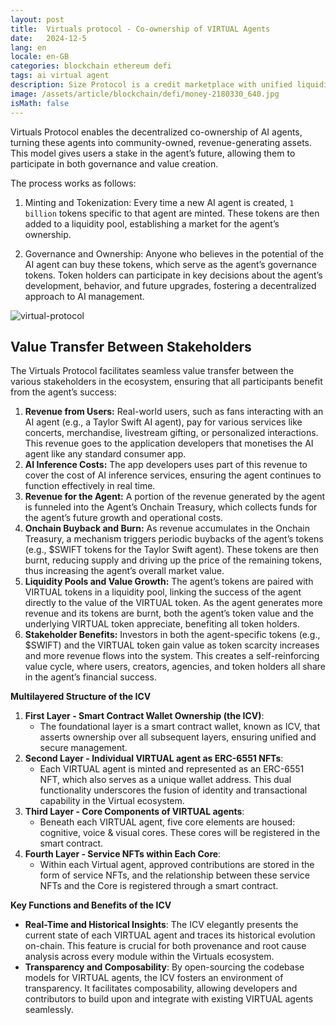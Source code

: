 ```yaml
---
layout: post
title:  Virtuals protocol - Co-ownership of VIRTUAL Agents
date:   2024-12-5
lang: en
locale: en-GB
categories: blockchain ethereum defi
tags: ai virtual agent
description: Size Protocol is a credit marketplace with unified liquidity across maturities. This article presents the liquidation function. This analyze has been done for the Code4Arena contest.
image: /assets/article/blockchain/defi/money-2180330_640.jpg
isMath: false
---
```




Virtuals Protocol enables the decentralized co-ownership of AI agents, turning these agents into community-owned, revenue-generating assets. This model gives users a stake in the agent’s future, allowing them to participate in both governance and value creation. 

The process works as follows:

1. Minting and Tokenization: Every time a new AI agent is created, `1 billion` tokens specific to that agent are minted. These tokens are then added to a liquidity pool, establishing a market for the agent’s ownership.

2. Governance and Ownership: Anyone who believes in the potential of the AI agent can buy these tokens, which serve as the agent’s governance tokens. Token holders can participate in key decisions about the agent’s development, behavior, and future upgrades, fostering a decentralized approach to AI management.

![virtual-protocol](../assets/article/blockchain/ai/virtual-protocol.png)

## Value Transfer Between Stakeholders

The Virtuals Protocol facilitates seamless value transfer between the various stakeholders in the ecosystem, ensuring that all participants benefit from the agent’s success:

1. **Revenue from Users:** Real-world users, such as fans interacting with an AI agent (e.g., a Taylor Swift AI agent), pay for various services like concerts, merchandise, livestream gifting, or personalized interactions. This revenue goes to the application developers that monetises the AI agent like any standard consumer app. 
2. **AI Inference Costs:** The app developers uses part of this revenue to cover the cost of AI inference services, ensuring the agent continues to function effectively in real time.
3. **Revenue for the Agent:** A portion of the revenue generated by the agent is funneled into the Agent’s Onchain Treasury, which collects funds for the agent’s future growth and operational costs.
4. **Onchain Buyback and Burn:** As revenue accumulates in the Onchain Treasury, a mechanism triggers periodic buybacks of the agent’s tokens (e.g., $SWIFT tokens for the Taylor Swift agent). These tokens are then burnt, reducing supply and driving up the price of the remaining tokens, thus increasing the agent’s overall market value.
5. **Liquidity Pools and Value Growth:** The agent’s tokens are paired with VIRTUAL tokens in a liquidity pool, linking the success of the agent directly to the value of the VIRTUAL token. As the agent generates more revenue and its tokens are burnt, both the agent’s token value and the underlying VIRTUAL token appreciate, benefiting all token holders.
6. **Stakeholder Benefits:** Investors in both the agent-specific tokens (e.g., $SWIFT) and the VIRTUAL token gain value as token scarcity increases and more revenue flows into the system. This creates a self-reinforcing value cycle, where users, creators, agencies, and token holders all share in the agent’s financial success.

**Multilayered Structure of the ICV**

1. **First Layer - Smart Contract Wallet Ownership (the ICV)**:
   - The foundational layer is a smart contract wallet, known as ICV, that asserts ownership over all subsequent layers, ensuring unified and secure management.
2. **Second Layer - Individual VIRTUAL agent as ERC-6551 NFTs**:
   - Each VIRTUAL agent is minted and represented as an ERC-6551 NFT, which also serves as a unique wallet address. This dual functionality underscores the fusion of identity and transactional capability in the Virtual ecosystem.
3. **Third Layer - Core Components of VIRTUAL agents**:
   - Beneath each VIRTUAL agent, five core elements are housed: cognitive, voice & visual cores. These cores will be registered in the smart contract.
4. **Fourth Layer - Service NFTs within Each Core**:
   - Within each Virtual agent, approved contributions are stored in the form of service NFTs, and the relationship between these service NFTs and the Core is registered through a smart contract.

**Key Functions and Benefits of the ICV**

- **Real-Time and Historical Insights**: The ICV elegantly presents the current state of each VIRTUAL agent and traces its historical evolution on-chain. This feature is crucial for both provenance and root cause analysis across every module within the Virtuals ecosystem.
- **Transparency and Composability**: By open-sourcing the codebase models for VIRTUAL agents, the ICV fosters an environment of transparency. It facilitates composability, allowing developers and contributors to build upon and integrate with existing VIRTUAL agents seamlessly.